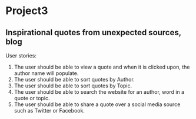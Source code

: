 # Project3

<h2>Inspirational quotes from unexpected sources, blog</h2>

User stories:
<ol>
  <li>The user should be able to view a quote and when it is clicked upon, the author name will populate.</li>
  <li>The user should be able to sort quotes by Author.</li>
  <li>The user should be able to sort quotes by Topic.</li>
  <li>The user should be able to search the website for an author, word in a quote or topic.</li>
  <li>The user should be able to share a quote over a social media source such as Twitter or Facebook.</li>
</ol>
